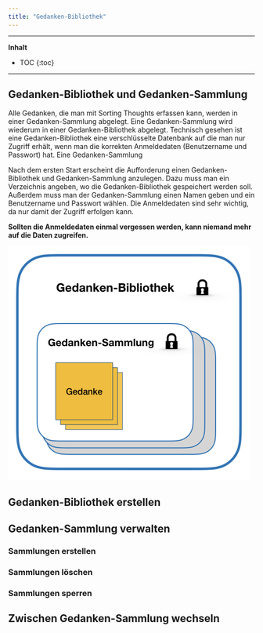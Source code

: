 ```yaml
---
title: "Gedanken-Bibliothek"
---
```

---------------
__Inhalt__
* TOC
{:toc}
---------------

## Gedanken-Bibliothek und Gedanken-Sammlung

Alle Gedanken, die man mit Sorting Thoughts erfassen kann, werden in einer Gedanken-Sammlung abgelegt. Eine Gedanken-Sammlung wird wiederum in einer Gedanken-Bibliothek abgelegt. Technisch gesehen ist eine Gedanken-Bibliothek eine verschlüsselte Datenbank auf die man nur Zugriff erhält, wenn man die korrekten Anmeldedaten (Benutzername und Passwort) hat. Eine Gedanken-Sammlung

Nach dem ersten Start erscheint die Aufforderung einen Gedanken-Bibliothek und Gedanken-Sammlung anzulegen. Dazu muss man ein Verzeichnis angeben, wo die Gedanken-Bibliothek gespeichert werden soll. Außerdem muss man der Gedanken-Sammlung einen Namen geben und ein Benutzername und Passwort wählen. Die Anmeldedaten sind sehr wichtig, da nur damit der Zugriff erfolgen kann.

**Sollten die Anmeldedaten einmal vergessen werden, kann niemand mehr auf die Daten zugreifen.**

![ST Gedanken-Bibliothek](/assets/images/ST-Doku-Diagramme.001.png)

## Gedanken-Bibliothek erstellen

## Gedanken-Sammlung verwalten

### Sammlungen erstellen

### Sammlungen löschen

### Sammlungen sperren

## Zwischen Gedanken-Sammlung wechseln
